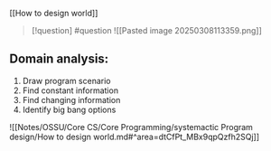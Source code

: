 [[How to design world]]


> [!question] 
> #question
> ![[Pasted image 20250308113359.png]] 
## Domain analysis: 

1. Draw program scenario
2. Find constant information 
3. Find changing information
4. Identify big bang options



![[Notes/OSSU/Core CS/Core Programming/systemactic Program design/How to design world.md#^area=dtCfPt_MBx9qpQzfh2SQj]]

